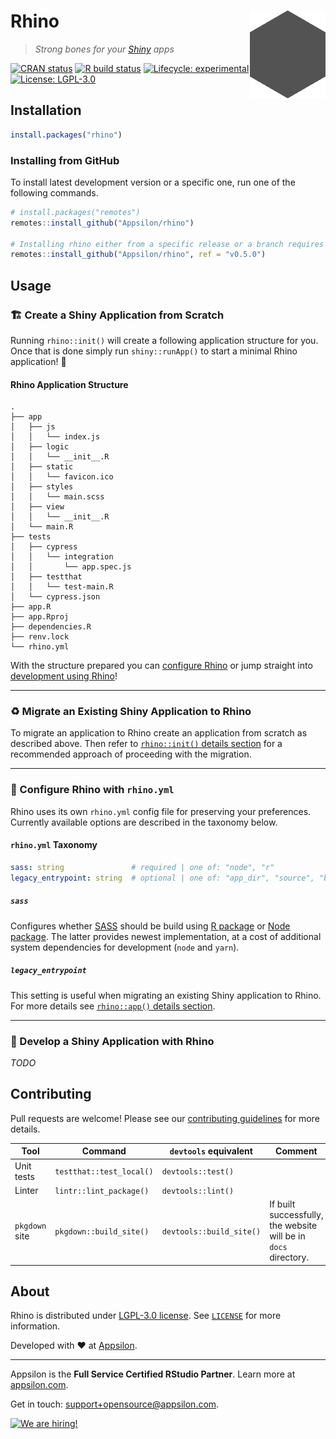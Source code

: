 # Rhino <a href="https://appsilon.github.io/rhino/"><img src="man/figures/rhino.png" align="right" alt="Rhino logo" height="140"></a>
> _Strong bones for your [Shiny](https://shiny.rstudio.com/) apps_

<!-- badges: start -->
[![CRAN status](https://www.r-pkg.org/badges/version/rhino)](https://cran.r-project.org/package=rhino)
[![R build status](https://github.com/Appsilon/rhino/workflows/R-CMD-check/badge.svg)](https://github.com/Appsilon/rhino/actions)
[![Lifecycle: experimental](https://img.shields.io/badge/lifecycle-experimental-orange.svg)](https://lifecycle.r-lib.org/articles/stages.html#experimental)
[![License: LGPL-3.0](https://img.shields.io/badge/License-LGPL--3.0-blue.svg)][LGPL-3.0 license]
<!-- badges: end -->

## Installation
```r
install.packages("rhino")
```

### Installing from GitHub
To install latest development version or a specific one, run one of the following commands.
```r
# install.packages("remotes")
remotes::install_github("Appsilon/rhino")

# Installing rhino either from a specific release or a branch requires providing `ref` argument:
remotes::install_github("Appsilon/rhino", ref = "v0.5.0")
```


## Usage
### 🏗️ Create a Shiny Application from Scratch
Running `rhino::init()` will create a following application structure for you. Once that is done
simply run `shiny::runApp()` to start a minimal Rhino application! :rocket:

#### Rhino Application Structure
```
.
├── app
│   ├── js
│   │   └── index.js
│   ├── logic
│   │   └── __init__.R
│   ├── static
│   │   └── favicon.ico
│   ├── styles
│   │   └── main.scss
│   ├── view
│   │   └── __init__.R
│   └── main.R
├── tests
│   ├── cypress
│   │   └── integration
│   │       └── app.spec.js
│   ├── testthat
│   │   └── test-main.R
│   └── cypress.json
├── app.R
├── app.Rproj
├── dependencies.R
├── renv.lock
└── rhino.yml
```

With the structure prepared you can [configure Rhino](#wrench-configure-rhino-with-rhinoyml) or jump
straight into [development using Rhino](#construction-develop-a-shiny-application-with-rhino)!

---

### :recycle: Migrate an Existing Shiny Application to Rhino
To migrate an application to Rhino create an application from scratch as described above. Then refer
to [`rhino::init()` details section](https://appsilon.github.io/rhino/reference/init.html#details-1)
for a recommended approach of proceeding with the migration.

---

### :wrench: Configure Rhino with `rhino.yml`
Rhino uses its own `rhino.yml` config file for preserving your preferences. Currently available
options are described in the taxonomy below.

#### `rhino.yml` Taxonomy
```yaml
sass: string               # required | one of: "node", "r"
legacy_entrypoint: string  # optional | one of: "app_dir", "source", "box_top_level"
```

##### `sass`
Configures whether [SASS](https://sass-lang.com/) should be build using [R
package](https://cran.r-project.org/package=sass) or [Node
package](https://www.npmjs.com/package/sass). The latter provides newest implementation, at a cost
of additional system dependencies for development (`node` and `yarn`).

##### `legacy_entrypoint`
This setting is useful when migrating an existing Shiny application to Rhino. For more details see
[`rhino::app()` details section](https://appsilon.github.io/rhino/reference/app.html#details-1).

---

### :construction: Develop a Shiny Application with Rhino
_TODO_


## Contributing
Pull requests are welcome! Please see our [contributing guidelines](.github/CONTRIBUTING.md) for more details.

| Tool           | Command                  | `devtools` equivalent    | Comment
|----------------|--------------------------|--------------------------|-
| Unit tests     | `testthat::test_local()` | `devtools::test()`       |
| Linter         | `lintr::lint_package()`  | `devtools::lint()`       |
| `pkgdown` site | `pkgdown::build_site()`  | `devtools::build_site()` | If built successfully, the website will be in `docs` directory.


## About
Rhino is distributed under [LGPL-3.0 license]. See [`LICENSE`](LICENSE) for more information.

Developed with :heart: at [Appsilon].

---

Appsilon is the **Full Service Certified RStudio Partner**. Learn more at [appsilon.com][Appsilon].

Get in touch: support+opensource@appsilon.com.

<a href="https://appsilon.com/careers/"><img src="http://d2v95fjda94ghc.cloudfront.net/hiring.png" alt="We are hiring!"></a>


<!-- Links -->
[LGPL-3.0 license]: https://opensource.org/licenses/LGPL-3.0
[Appsilon]: https://appsilon.com
